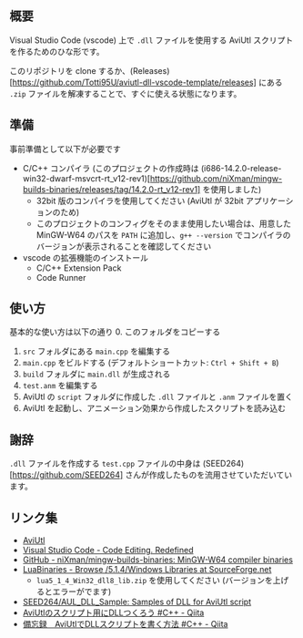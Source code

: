 ## 概要
Visual Studio Code (vscode) 上で `.dll` ファイルを使用する AviUtl スクリプトを作るためのひな形です。

このリポジトリを clone するか、(Releases)[https://github.com/Totti95U/aviutl-dll-vscode-template/releases] にある `.zip` ファイルを解凍することで、すぐに使える状態になります。

## 準備
事前準備として以下が必要です
- C/C++ コンパイラ (このプロジェクトの作成時は (i686-14.2.0-release-win32-dwarf-msvcrt-rt_v12-rev1)[https://github.com/niXman/mingw-builds-binaries/releases/tag/14.2.0-rt_v12-rev1] を使用しました)
    - 32bit 版のコンパイラを使用してください (AviUtl が 32bit アプリケーションのため)
    - このプロジェクトのコンフィグをそのまま使用したい場合は、用意した MinGW-W64 のパスを `PATH` に追加し、`g++ --version` でコンパイラのバージョンが表示されることを確認してください
- vscode の拡張機能のインストール
    - C/C++ Extension Pack
    - Code Runner

## 使い方
基本的な使い方は以下の通り
0. このフォルダをコピーする
1. `src` フォルダにある `main.cpp` を編集する
2. `main.cpp` をビルドする (デフォルトショートカット: `Ctrl + Shift + B`)
3. `build` フォルダに `main.dll` が生成される
4. `test.anm` を編集する
5. AviUtl の `script` フォルダに作成した `.dll` ファイルと `.anm` ファイルを置く
6. AviUtl を起動し、アニメーション効果から作成したスクリプトを読み込む

## 謝辞
`.dll` ファイルを作成する `test.cpp` ファイルの中身は (SEED264)[https://github.com/SEED264] さんが作成したものを流用させていただいています。

## リンク集
- [AviUtl](http://spring-fragrance.mints.ne.jp/aviutl/)
- [Visual Studio Code - Code Editing. Redefined](https://code.visualstudio.com)
- [GitHub - niXman/mingw-builds-binaries: MinGW-W64 compiler binaries](https://github.com/niXman/mingw-builds-binaries)
- [LuaBinaries - Browse /5.1.4/Windows Libraries at SourceForge.net](https://sourceforge.net/projects/luabinaries/files/5.1.4/Windows%20Libraries/)
    - `lua5_1_4_Win32_dll8_lib.zip` を使用してください (バージョンを上げるとエラーがでます)
- [SEED264/AUL_DLL_Sample: Samples of DLL for AviUtl script](https://github.com/SEED264/AUL_DLL_Sample) 
- [AviUtlのスクリプト用にDLLつくろう #C++ - Qiita](https://qiita.com/SEED264/items/b57927e1dadb044cf614#%E3%82%B9%E3%82%AF%E3%83%AA%E3%83%97%E3%83%88%E5%81%B4%E3%81%AE%E5%87%A6%E7%90%86)
- [備忘録　AviUtlでDLLスクリプトを書く方法 #C++ - Qiita](https://qiita.com/shulmj_/items/1a8e146887b825a77785)
